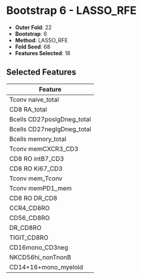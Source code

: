 # Bootstrap 6 - LASSO_RFE

- **Outer Fold**: 22
- **Bootstrap**: 6
- **Method**: LASSO_RFE
- **Fold Seed**: 68
- **Features Selected**: 18

## Selected Features

| Feature |
|---------|
| Tconv naive_total |
| CD8 RA_total |
| Bcells CD27posIgDneg_total |
| Bcells CD27negIgDneg_total |
| Bcells memory_total |
| Tconv memCXCR3_CD3 |
| CD8 RO intB7_CD3 |
| CD8  RO Ki67_CD3 |
| Tconv mem_Tconv |
| Tconv memPD1_mem |
| CD8 RO DR_CD8 |
| CCR4_CD8RO |
| CD56_CD8RO |
| DR_CD8RO |
| TIGIT_CD8RO |
| CD16mono_CD3neg |
| NKCD56hi_nonTnonB |
| CD14+16+mono_myeloid |
